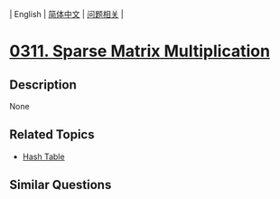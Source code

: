 
| English | [简体中文](README.md) | [问题相关](QUESTION.md) |
# [0311. Sparse Matrix Multiplication](https://leetcode-cn.com/problems/sparse-matrix-multiplication/)
## Description
None
## Related Topics
- [Hash Table](https://leetcode-cn.com/tag/hash-table)
## Similar Questions

